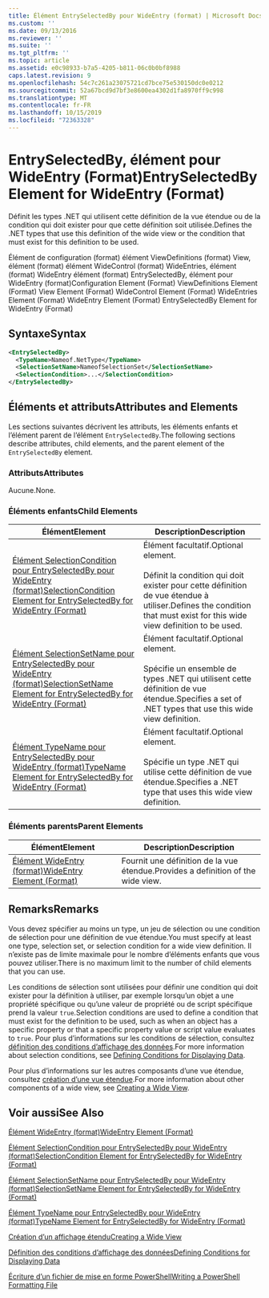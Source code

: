```yaml
---
title: Élément EntrySelectedBy pour WideEntry (format) | Microsoft Docs
ms.custom: ''
ms.date: 09/13/2016
ms.reviewer: ''
ms.suite: ''
ms.tgt_pltfrm: ''
ms.topic: article
ms.assetid: e0c98933-b7a5-4205-b811-06c0b0bf8988
caps.latest.revision: 9
ms.openlocfilehash: 54c7c261a23075721cd7bce75e530150dc0e0212
ms.sourcegitcommit: 52a67bcd9d7bf3e8600ea4302d1fa8970ff9c998
ms.translationtype: MT
ms.contentlocale: fr-FR
ms.lasthandoff: 10/15/2019
ms.locfileid: "72363328"
---
```

# <a name="entryselectedby-element-for-wideentry-format"></a><span data-ttu-id="e3ac8-102">EntrySelectedBy, élément pour WideEntry (Format)</span><span class="sxs-lookup"><span data-stu-id="e3ac8-102">EntrySelectedBy Element for WideEntry (Format)</span></span>

<span data-ttu-id="e3ac8-103">Définit les types .NET qui utilisent cette définition de la vue étendue ou de la condition qui doit exister pour que cette définition soit utilisée.</span><span class="sxs-lookup"><span data-stu-id="e3ac8-103">Defines the .NET types that use this definition of the wide view or the condition that must exist for this definition to be used.</span></span>

<span data-ttu-id="e3ac8-104">Élément de configuration (format) élément ViewDefinitions (format) View, élément (format) élément WideControl (format) WideEntries, élément (format) WideEntry élément (format) EntrySelectedBy, élément pour WideEntry (format)</span><span class="sxs-lookup"><span data-stu-id="e3ac8-104">Configuration Element (Format) ViewDefinitions Element (Format) View Element (Format) WideControl Element (Format) WideEntries Element (Format) WideEntry Element (Format) EntrySelectedBy Element for WideEntry (Format)</span></span>

## <a name="syntax"></a><span data-ttu-id="e3ac8-105">Syntaxe</span><span class="sxs-lookup"><span data-stu-id="e3ac8-105">Syntax</span></span>

```xml
<EntrySelectedBy>
  <TypeName>Nameof.NetType</TypeName>
  <SelectionSetName>NameofSelectionSet</SelectionSetName>
  <SelectionCondition>...</SelectionCondition>
</EntrySelectedBy>
```

## <a name="attributes-and-elements"></a><span data-ttu-id="e3ac8-106">Éléments et attributs</span><span class="sxs-lookup"><span data-stu-id="e3ac8-106">Attributes and Elements</span></span>

<span data-ttu-id="e3ac8-107">Les sections suivantes décrivent les attributs, les éléments enfants et l’élément parent de l’élément `EntrySelectedBy`.</span><span class="sxs-lookup"><span data-stu-id="e3ac8-107">The following sections describe attributes, child elements, and the parent element of the `EntrySelectedBy` element.</span></span>

### <a name="attributes"></a><span data-ttu-id="e3ac8-108">Attributs</span><span class="sxs-lookup"><span data-stu-id="e3ac8-108">Attributes</span></span>

<span data-ttu-id="e3ac8-109">Aucune.</span><span class="sxs-lookup"><span data-stu-id="e3ac8-109">None.</span></span>

### <a name="child-elements"></a><span data-ttu-id="e3ac8-110">Éléments enfants</span><span class="sxs-lookup"><span data-stu-id="e3ac8-110">Child Elements</span></span>

|<span data-ttu-id="e3ac8-111">Élément</span><span class="sxs-lookup"><span data-stu-id="e3ac8-111">Element</span></span>|<span data-ttu-id="e3ac8-112">Description</span><span class="sxs-lookup"><span data-stu-id="e3ac8-112">Description</span></span>|
|-------------|-----------------|
|[<span data-ttu-id="e3ac8-113">Élément SelectionCondition pour EntrySelectedBy pour WideEntry (format)</span><span class="sxs-lookup"><span data-stu-id="e3ac8-113">SelectionCondition Element for EntrySelectedBy for WideEntry (Format)</span></span>](./selectioncondition-element-for-entryselectedby-for-widecontrol-format.md)|<span data-ttu-id="e3ac8-114">Élément facultatif.</span><span class="sxs-lookup"><span data-stu-id="e3ac8-114">Optional element.</span></span><br /><br /> <span data-ttu-id="e3ac8-115">Définit la condition qui doit exister pour cette définition de vue étendue à utiliser.</span><span class="sxs-lookup"><span data-stu-id="e3ac8-115">Defines the condition that must exist for this wide view definition to be used.</span></span>|
|[<span data-ttu-id="e3ac8-116">Élément SelectionSetName pour EntrySelectedBy pour WideEntry (format)</span><span class="sxs-lookup"><span data-stu-id="e3ac8-116">SelectionSetName Element for EntrySelectedBy for WideEntry (Format)</span></span>](./selectionsetname-element-for-entryselectedby-for-widecontrol-format.md)|<span data-ttu-id="e3ac8-117">Élément facultatif.</span><span class="sxs-lookup"><span data-stu-id="e3ac8-117">Optional element.</span></span><br /><br /> <span data-ttu-id="e3ac8-118">Spécifie un ensemble de types .NET qui utilisent cette définition de vue étendue.</span><span class="sxs-lookup"><span data-stu-id="e3ac8-118">Specifies a set of .NET types that use this wide view definition.</span></span>|
|[<span data-ttu-id="e3ac8-119">Élément TypeName pour EntrySelectedBy pour WideEntry (format)</span><span class="sxs-lookup"><span data-stu-id="e3ac8-119">TypeName Element for EntrySelectedBy for WideEntry (Format)</span></span>](./typename-element-for-entryselectedby-for-wideentry-format.md)|<span data-ttu-id="e3ac8-120">Élément facultatif.</span><span class="sxs-lookup"><span data-stu-id="e3ac8-120">Optional element.</span></span><br /><br /> <span data-ttu-id="e3ac8-121">Spécifie un type .NET qui utilise cette définition de vue étendue.</span><span class="sxs-lookup"><span data-stu-id="e3ac8-121">Specifies a .NET type that uses this wide view definition.</span></span>|

### <a name="parent-elements"></a><span data-ttu-id="e3ac8-122">Éléments parents</span><span class="sxs-lookup"><span data-stu-id="e3ac8-122">Parent Elements</span></span>

|<span data-ttu-id="e3ac8-123">Élément</span><span class="sxs-lookup"><span data-stu-id="e3ac8-123">Element</span></span>|<span data-ttu-id="e3ac8-124">Description</span><span class="sxs-lookup"><span data-stu-id="e3ac8-124">Description</span></span>|
|-------------|-----------------|
|[<span data-ttu-id="e3ac8-125">Élément WideEntry (format)</span><span class="sxs-lookup"><span data-stu-id="e3ac8-125">WideEntry Element (Format)</span></span>](./wideentry-element-for-widecontrol-format.md)|<span data-ttu-id="e3ac8-126">Fournit une définition de la vue étendue.</span><span class="sxs-lookup"><span data-stu-id="e3ac8-126">Provides a definition of the wide view.</span></span>|

## <a name="remarks"></a><span data-ttu-id="e3ac8-127">Remarks</span><span class="sxs-lookup"><span data-stu-id="e3ac8-127">Remarks</span></span>

<span data-ttu-id="e3ac8-128">Vous devez spécifier au moins un type, un jeu de sélection ou une condition de sélection pour une définition de vue étendue.</span><span class="sxs-lookup"><span data-stu-id="e3ac8-128">You must specify at least one type, selection set, or selection condition for a wide view definition.</span></span> <span data-ttu-id="e3ac8-129">Il n’existe pas de limite maximale pour le nombre d’éléments enfants que vous pouvez utiliser.</span><span class="sxs-lookup"><span data-stu-id="e3ac8-129">There is no maximum limit to the number of child elements that you can use.</span></span>

<span data-ttu-id="e3ac8-130">Les conditions de sélection sont utilisées pour définir une condition qui doit exister pour la définition à utiliser, par exemple lorsqu’un objet a une propriété spécifique ou qu’une valeur de propriété ou de script spécifique prend la valeur `true`.</span><span class="sxs-lookup"><span data-stu-id="e3ac8-130">Selection conditions are used to define a condition that must exist for the definition to be used, such as when an object has a specific property or that a specific property value or script value evaluates to `true`.</span></span> <span data-ttu-id="e3ac8-131">Pour plus d’informations sur les conditions de sélection, consultez [définition des conditions d’affichage des données](./defining-conditions-for-displaying-data.md).</span><span class="sxs-lookup"><span data-stu-id="e3ac8-131">For more information about selection conditions, see [Defining Conditions for Displaying Data](./defining-conditions-for-displaying-data.md).</span></span>

<span data-ttu-id="e3ac8-132">Pour plus d’informations sur les autres composants d’une vue étendue, consultez [création d’une vue étendue](./creating-a-wide-view.md).</span><span class="sxs-lookup"><span data-stu-id="e3ac8-132">For more information about other components of a wide view, see [Creating a Wide View](./creating-a-wide-view.md).</span></span>

## <a name="see-also"></a><span data-ttu-id="e3ac8-133">Voir aussi</span><span class="sxs-lookup"><span data-stu-id="e3ac8-133">See Also</span></span>

[<span data-ttu-id="e3ac8-134">Élément WideEntry (format)</span><span class="sxs-lookup"><span data-stu-id="e3ac8-134">WideEntry Element (Format)</span></span>](./wideentry-element-for-widecontrol-format.md)

[<span data-ttu-id="e3ac8-135">Élément SelectionCondition pour EntrySelectedBy pour WideEntry (format)</span><span class="sxs-lookup"><span data-stu-id="e3ac8-135">SelectionCondition Element for EntrySelectedBy for WideEntry (Format)</span></span>](./selectioncondition-element-for-entryselectedby-for-widecontrol-format.md)

[<span data-ttu-id="e3ac8-136">Élément SelectionSetName pour EntrySelectedBy pour WideEntry (format)</span><span class="sxs-lookup"><span data-stu-id="e3ac8-136">SelectionSetName Element for EntrySelectedBy for WideEntry (Format)</span></span>](./selectionsetname-element-for-entryselectedby-for-widecontrol-format.md)

[<span data-ttu-id="e3ac8-137">Élément TypeName pour EntrySelectedBy pour WideEntry (format)</span><span class="sxs-lookup"><span data-stu-id="e3ac8-137">TypeName Element for EntrySelectedBy for WideEntry (Format)</span></span>](./typename-element-for-entryselectedby-for-wideentry-format.md)

[<span data-ttu-id="e3ac8-138">Création d’un affichage étendu</span><span class="sxs-lookup"><span data-stu-id="e3ac8-138">Creating a Wide View</span></span>](./creating-a-wide-view.md)

[<span data-ttu-id="e3ac8-139">Définition des conditions d’affichage des données</span><span class="sxs-lookup"><span data-stu-id="e3ac8-139">Defining Conditions for Displaying Data</span></span>](./defining-conditions-for-displaying-data.md)

[<span data-ttu-id="e3ac8-140">Écriture d’un fichier de mise en forme PowerShell</span><span class="sxs-lookup"><span data-stu-id="e3ac8-140">Writing a PowerShell Formatting File</span></span>](./writing-a-powershell-formatting-file.md)
